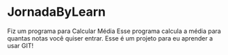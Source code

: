 # JornadaByLearn
Fiz um programa para Calcular Média
Esse programa  calcula a média para quantas notas você quiser entrar.
Esse é um projeto para eu aprender a usar GIT!
